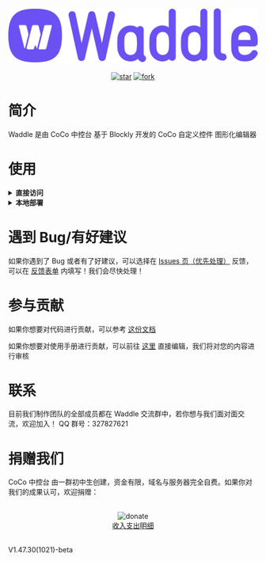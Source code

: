 <p align="center">
    <br>
    <img alt="Waddle-Logo-Purple" src="static/img/logo/logo-purple-full.png"/>
    <br>
    <br>
    <a href='https://gitee.com/coco-central/waddle/stargazers'><img src='https://gitee.com/coco-central/waddle/badge/star.svg?theme=white' alt='star'></img></a>
    <a href='https://gitee.com/coco-central/waddle/members'><img src='https://gitee.com/coco-central/waddle/badge/fork.svg?theme=white' alt='fork'></img></a>
    <br>
</p>

# 简介

Waddle 是由 CoCo 中控台 基于 Blockly 开发的 CoCo 自定义控件 图形化编辑器

# 使用

<details>
  <summary>
    <strong>直接访问</strong>
  </summary><br>如果你想要直接访问稳定版：
  <ul>
    <li>
      请前往<a href="https://waddle.coco-central.cn">Waddle 官网</a>查看</li>
  </ul>
  </summary><br>如果你想要查看最新的开发版：
  <ul>
    <li>
      请前往<a href="https://waddle-beta.coco-central.cn">Waddle 测试站</a>查看</li>
  </ul>
</details>

<details>
  <summary>
    <strong>本地部署</strong>
  </summary><br>如果你有本地部署访问的需求，请按照以下步骤进行
  <ol>
    <li>clone仓库（
      <a href="https://gitee.com/coco-central/waddle">https://gitee.com/coco-central/waddle</a>）</li>
    <li>打开项目文件夹</li>
    <li>在命令行运行命令 `python -m http.server 8000` 或双击运行 runserver(win).cmd</li>
    <li>确认8000端口没有占用（占用了请回到第三步自定义端口）</li>
    <li>浏览器打开
      <a href="http://localhost:8000">http://localhost:8000</a>即可</li>
  </ol>
</details>

# 遇到 Bug/有好建议

如果你遇到了 Bug 或者有了好建议，可以选择在 [Issues 页（优先处理）](https://gitee.com/coco-central/waddle/issues) 反馈，可以在 [反馈表单](https://www.yuque.com/forms/share/21daa75d-9aac-4887-8eb9-77dd20e658ec) 内填写！我们会尽快处理！

# 参与贡献

如果你想要对代码进行贡献，可以参考 [这份文档](https://docs.coco-central.cn/waddle/#/dev/)

如果你想要对使用手册进行贡献，可以前往 [这里](https://gitee.com/coco-central/docs) 直接编辑，我们将对您的内容进行审核

# 联系

目前我们制作团队的全部成员都在 Waddle 交流群中，若你想与我们面对面交流，欢迎加入！
QQ 群号：327827621

# 捐赠我们

CoCo 中控台 由一群初中生创建，资金有限，域名与服务器完全自费。如果你对我们的成果认可，欢迎捐赠：

<p align="center">
  <br>
  <img alt="donate" src="https://gitee.com/coco-central/coco-waddle/raw/master/static/img/donate.png" height="250" width="250" />
  <br>
  <a href="https://docs.coco-central.cn/waddle/#/%E6%89%93%E8%B5%8F%E6%94%B6%E5%85%A5%E6%94%AF%E5%87%BA%E6%98%8E%E7%BB%86">收入支出明细</a>
  <br>
</p>
<br>

<div class="waddle-version-bot"> V1.47.30(1021)-beta </div>
